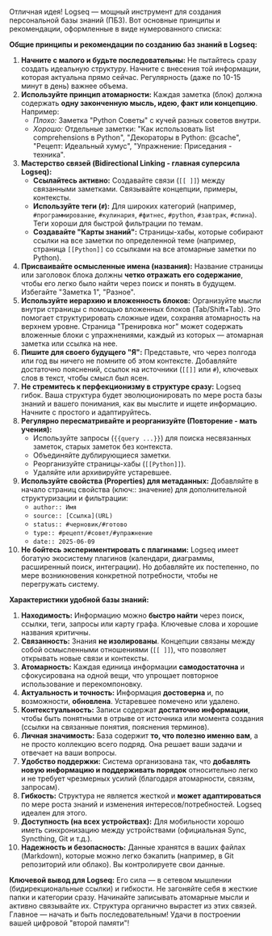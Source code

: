 Отличная идея! Logseq — мощный инструмент для создания персональной базы знаний (ПБЗ). Вот основные принципы и рекомендации, оформленные в виде нумерованного списка:

**Общие принципы и рекомендации по созданию баз знаний в Logseq:**

1.  **Начните с малого и будьте последовательны:** Не пытайтесь сразу создать идеальную структуру. Начните с внесения той информации, которая актуальна прямо сейчас. Регулярность (даже по 10-15 минут в день) важнее объема.
2.  **Используйте принцип атомарности:** Каждая заметка (блок) должна содержать **одну законченную мысль, идею, факт или концепцию**. Например:
    *   *Плохо:* Заметка "Python Советы" с кучей разных советов внутри.
    *   *Хорошо:* Отдельные заметки: "Как использовать list comprehensions в Python", "Декораторы в Python: @cache", "Рецепт: Идеальный хумус", "Упражнение: Приседания - техника".
3.  **Мастерство связей (Bidirectional Linking - главная суперсила Logseq):**
    *   **Ссылайтесь активно:** Создавайте связи (`[[ ]]`) между связанными заметками. Связывайте концепции, примеры, контексты.
    *   **Используйте теги (`#`):** Для широких категорий (например, `#программирование`, `#кулинария`, `#фитнес`, `#python`, `#завтрак`, `#спина`). Теги хороши для быстрой фильтрации по темам.
    *   **Создавайте "Карты знаний":** Страницы-хабы, которые собирают ссылки на все заметки по определенной теме (например, страница `[[Python]]` со ссылками на все атомарные заметки по Python).
4.  **Присваивайте осмысленные имена (названия):** Название страницы или заголовок блока должны **четко отражать его содержание**, чтобы его легко было найти через поиск и понять в будущем. Избегайте "Заметка 1", "Разное".
5.  **Используйте иерархию и вложенность блоков:** Организуйте мысли внутри страницы с помощью вложенных блоков (Tab/Shift+Tab). Это помогает структурировать сложные идеи, сохраняя атомарность на верхнем уровне. Страница "Тренировка ног" может содержать вложенные блоки с упражнениями, каждый из которых — атомарная заметка или ссылка на нее.
6.  **Пишите для своего будущего "Я":** Представьте, что через полгода или год вы ничего не помните об этом контексте. Добавляйте достаточно пояснений, ссылок на источники (`[[]]` или `#`), ключевых слов в текст, чтобы смысл был ясен.
7.  **Не стремитесь к перфекционизму в структуре сразу:** Logseq гибок. Ваша структура будет эволюционировать по мере роста базы знаний и вашего понимания, как вы мыслите и ищете информацию. Начните с простого и адаптируйтесь.
8.  **Регулярно пересматривайте и реорганизуйте (Повторение - мать учения):**
    *   Используйте запросы (`{{query ...}}`) для поиска несвязанных заметок, старых заметок без контекста.
    *   Объединяйте дублирующиеся заметки.
    *   Реорганизуйте страницы-хабы (`[[Python]]`).
    *   Удаляйте или архивируйте устаревшее.
9.  **Используйте свойства (Properties) для метаданных:** Добавляйте в начало страниц свойства (ключ:: значение) для дополнительной структуризации и фильтрации:
    *   `author:: Имя`
    *   `source:: [Ссылка](URL)`
    *   `status:: #черновик/#готово`
    *   `type:: #рецепт/#совет/#упражнение`
    *   `date:: 2025-06-09`
10. **Не бойтесь экспериментировать с плагинами:** Logseq имеет богатую экосистему плагинов (календари, диаграммы, расширенный поиск, интеграции). Но добавляйте их постепенно, по мере возникновения конкретной потребности, чтобы не перегружать систему.

**Характеристики удобной базы знаний:**

1.  **Находимость:** Информацию можно **быстро найти** через поиск, ссылки, теги, запросы или карту графа. Ключевые слова и хорошие названия критичны.
2.  **Связанность:** Знания **не изолированы**. Концепции связаны между собой осмысленными отношениями (`[[ ]]`), что позволяет открывать новые связи и контексты.
3.  **Атомарность:** Каждая единица информации **самодостаточна** и сфокусирована на одной вещи, что упрощает повторное использование и перекомпоновку.
4.  **Актуальность и точность:** Информация **достоверна** и, по возможности, **обновлена**. Устаревшее помечено или удалено.
5.  **Контекстуальность:** Записи содержат **достаточно информации**, чтобы быть понятными в отрыве от источника или момента создания (ссылки на связанные понятия, пояснения терминов).
6.  **Личная значимость:** База содержит **то, что полезно именно вам**, а не просто коллекцию всего подряд. Она решает ваши задачи и отвечает на ваши вопросы.
7.  **Удобство поддержки:** Система организована так, что **добавлять новую информацию и поддерживать порядок** относительно легко и не требует чрезмерных усилий (благодаря атомарности, связям, запросам).
8.  **Гибкость:** Структура не является жесткой и **может адаптироваться** по мере роста знаний и изменения интересов/потребностей. Logseq идеален для этого.
9.  **Доступность (на всех устройствах):** Для мобильности хорошо иметь синхронизацию между устройствами (официальная Sync, Syncthing, Git и т.д.).
10. **Надежность и безопасность:** Данные хранятся в ваших файлах (Markdown), которые можно легко бэкапить (например, в Git репозиторий или облако). Вы контролируете свои данные.

**Ключевой вывод для Logseq:** Его сила — в сетевом мышлении (бидирекциональные ссылки) и гибкости. Не загоняйте себя в жесткие папки и категории сразу. Начинайте записывать атомарные мысли и активно связывайте их. Структура органично вырастет из этих связей. Главное — начать и быть последовательным! Удачи в построении вашей цифровой "второй памяти"!